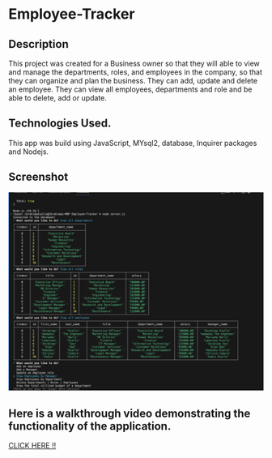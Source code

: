 # Employee-Tracker

## Description 
This project was created for a Business owner so that they will  able to view and manage the departments, roles, and employees in the company, so that they can organize and plan the business. They can add, update and delete an employee. They can view all employees, departments and role and be able to delete, add or update.

## Technologies Used.
This app was build using JavaScript, MYsql2, database, Inquirer packages and Nodejs.

## Screenshot
![alt text](./images/Screenshot%202023-07-30%20at%203.47.39%20PM.png)

## Here is a walkthrough video demonstrating the functionality of the application.

[CLICK HERE !!](https://drive.google.com/file/d/1sNSk-RI-x5jqKS9BKJ4gMkAaF4cqOvDf/view)




